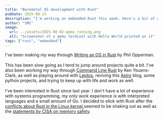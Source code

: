 ```yaml
---
title: "Baremetal OS development with Rust"
pubDate: 2025-08-23
description: "I'm working on embedded Rust this week. Here's a bit of what I've gotten working so far, up through implementing the println! macro in an unsafe environment."
author: "SMC"
image:
  url: ../assets/2025-08-02-qemu_running.png
  alt: "Screenshot of a qemu terminal with Hello World printed on it"
tags: ["rust", "embedded"]
---
```

I've been making my way through [Writing an OS in Rust](https://os.phil-opp.com) by Phil Opperman.   
<br/>
This has been slow going as I tend to jump around projects quite a bit. I've also been working my way through
<a href="https://www.oreilly.com/library/view/command-line-rust/9781098109424/" class="text-secondary">Command Line Rust</a>
by Ken Youens-Clark, as well as playing around with <a href="https://book.leptos.dev/" class="text-secondary">Leptos</a>,
reviving this  <a href="https://astro.build/" class="text-secondary">Astro</a> blog, some python projects, and trying to keep up with life and work as well. 
<br/>
<br/>
I've been interested in Rust since last year. I don't have a lot of experience with systems programming, my only work experience is with interpreted languages and a small amount of Go.
I decided to stick with Rust after the <a href="https://arstechnica.com/gadgets/2025/02/linux-leaders-pave-a-path-for-rust-in-kernel-while-supporting-c-veterans/" class="text-secondary">conflicts about Rust in the Linux kernel </a>
seemed to be shaking out as well as the <a href="https://www.cisa.gov/news-events/news/urgent-need-memory-safety-software-products" class="text-secondary">statements by CISA on memory safety</a>.





